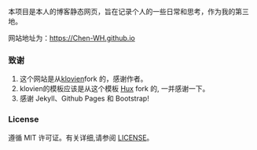 本项目是本人的博客静态网页，旨在记录个人的一些日常和思考，作为我的第三地。

网站地址为：https://Chen-WH.github.io

### 致谢
1. 这个网站是从[klovien](https://github.com/klovien/klovien.github.io)fork 的，感谢作者。
2. klovien的模板应该是从这个模板 [Hux](https://github.com/Huxpro/huxpro.github.io) fork 的, 一并感谢一下。
3. 感谢 Jekyll、Github Pages 和 Bootstrap!

### License

遵循 MIT 许可证。有关详细,请参阅 [LICENSE](https://github.com/klovien/klovien.github.io/blob/master/LICENSE)。
